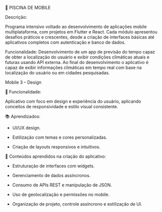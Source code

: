 📱 PISCINA DE MOBILE

Descrição:

Programa intensivo voltado ao desenvolvimento de aplicações mobile multiplataforma, com projetos em Flutter e React. Cada módulo apresentou desafios práticos e crescentes, desde a criação de interfaces básicas até aplicativos completos com autenticação e banco de dados.

Funcionalidade: Desenvolvimento de um app de previsão do tempo capaz de obter a localização do usuário e exibir condições climáticas atuais e futuras usando API externa. Ao final do desenvolvimento o aplicativo é capaz de exibir informações climáticas em tempo real com base na localização do usuário ou em cidades pesquisadas.

Mobile 3 – Design

🧩 Funcionalidade:

Aplicativo com foco em design e experiência do usuário, aplicando conceitos de responsividade e estilo visual consistente.

📚 Aprendizados:

- UI/UX design.

- Estilização com temas e cores personalizadas.

- Criação de layouts responsivos e intuitivos.

  
🧠 Conteúdos aprendidos na criação do aplicativo:

- Estruturação de interfaces com widgets.

- Gerenciamento de dados assíncronos.

- Consumo de APIs REST e manipulação de JSON.

- Uso de geolocalização e permissões no mobile.

- Organização de projeto, controle assíncrono e estilização de UI.
